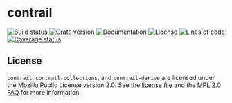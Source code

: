 # contrail

[![Build status](https://api.travis-ci.com/billyrieger/contrail.svg)](https://travis-ci.com/billyrieger/contrail)
[![Crate version](https://img.shields.io/crates/v/contrail.svg)](https://crates.io/crates/contrail)
[![Documentation](https://docs.rs/contrail/badge.svg)](https://docs.rs/contrail)
[![License](https://img.shields.io/github/license/billyrieger/contrail.svg)](https://github.com/billyrieger/contrail/blob/master/LICENSE)
[![Lines of code](https://tokei.rs/b1/github/billyrieger/contrail)](https://github.com/Aaronepower/tokei)
[![Coverage status](https://codecov.io/gh/billyrieger/contrail/branch/master/graphs/badge.svg)](https://codecov.io/gh/billyrieger/contrail/branch/master)

## License

`contrail`, `contrail-collections`, and `contrail-derive` are licensed under
the Mozilla Public License version 2.0.  See the [license
file](https://github.com/billyrieger/contrail/blob/master/LICENSE) and the [MPL
2.0 FAQ](https://www.mozilla.org/en-US/MPL/2.0/FAQ/) for more information.
